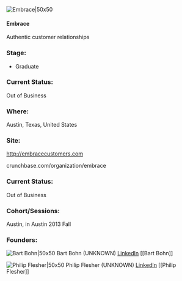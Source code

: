 

![Embrace|50x50](https://s3.amazonaws.com/photos.angel.co/startups/i/126464-fc34483dfc2181a752e7da3807c7a3c7-medium_jpg.jpg?buster=1382993517)

#### Embrace
Authentic customer relationships

### Stage: 
 - Graduate 

### Current Status: 
Out of Business

### Where:
Austin, Texas, United States

### Site:
http://embracecustomers.com



crunchbase.com/organization/embrace

### Current Status: 
Out of Business

### Cohort/Sessions: 
Austin, in Austin 2013 Fall

### Founders: 

![Bart Bohn|50x50](https://s3.amazonaws.com/photos.angel.co/users/54918-medium_jpg?1314800172) Bart Bohn (UNKNOWN) [LinkedIn](https://linkedin.com/in/bartbohn) [[Bart Bohn]]

![Philip Flesher|50x50](https://s3.amazonaws.com/photos.angel.co/users/258869-medium_jpg?1376487775) Philip Flesher (UNKNOWN) [LinkedIn](https://linkedin.com/in/philipflesher) [[Philip Flesher]]


